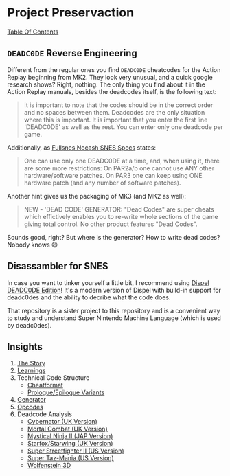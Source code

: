 # Project Preservaction

[Table Of Contents](preservaction-toc.md)

## `DEADC0DE` Reverse Engineering

Different from the regular ones you find `DEADC0DE` cheatcodes for the Action Replay beginning from MK2. They look very unusual, and a quick google research shows? Right, nothing. The only thing you find about it in the Action Replay manuals, besides the deadcodes itself, is the following text:

> It is important to note that the codes should be in the correct order and no spaces between them. Deadcodes are the only situation where this is important. It is important that you enter the first line 'DEADC0DE' as well as the rest. You can enter only one deadcode per game.

Additionally, as [Fullsnes Nocash SNES Specs](./docs/Fullsnes-Nocash_SNES_Specs.pdf) states:

> One can use only one DEADC0DE at a time, and, when using it, there are some more
restrictions: On PAR2a/b one cannot use ANY other hardware/software patches. On PAR3 one
can keep using ONE hardware patch (and any number of software patches).

Another hint gives us the packaging of MK3 (and MK2 as well):

> NEW - 'DEAD CODE' GENERATOR: "Dead Codes" are super cheats which effictively enables you to re-write whole sections of the game giving total control. No other product features "Dead Codes".

Sounds good, right? But where is the generator? How to write dead codes? Nobody knows :smile:

## Disassambler for SNES

In case you want to tinker yourself a little bit, I recommend using [Dispel DEADC0DE Edition](https://github.com/timboettiger/dispel-snesdc-edition)! It's a modern version of Dispel with build-in support for deadc0des and the ability to decribe what the code does.

That repository is a sister project to this repository and is a convenient way to study and understand Super Nintendo Machine Language (which is used by deadc0des).

## Insights

1. [The Story](deadc0de-story.md)
2. [Learnings](deadc0de-learnings.md)
3. Technical Code Structure
   - [Cheatformat](preservaction-cheatformat.md)
   - [Prologue/Epilogue Variants](preservaction-prologue-epilogue.md)
4. [Generator](deadc0de-generator.md)
5. [Opcodes](deadc0de-opcodes.md)
6. Deadcode Analysis
   - [Cybernator (UK Version)](deadc0de-cybernator-uk.md)
   - [Mortal Combat (UK Version)](deadc0de-mortal-combat-uk.md)
   - [Mystical Ninja II (JAP Version)](deadc0de-mystical-ninja-2-jp.md)
   - [Starfox/Starwing (UK Version)](deadc0de-starfox-uk.md)
   - [Super Streetfighter II (US Version)](deadc0de-super-streetfighter-2-us.md)
   - [Super Taz-Mania (US Version)](deadc0de-super-taz-mania-us.md)
   - [Wolfenstein 3D](deadc0de-wolfenstein-3d.md)
